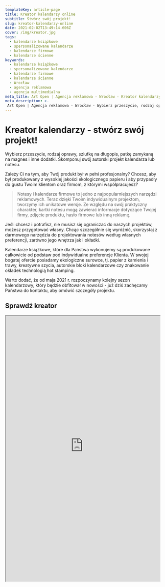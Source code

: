 ```yaml
---
templateKey: article-page
title: Kreator kalendarzy online
subtitle: Stwórz swój projekt!
slug: kreator-kalendarzy-online
date: 2021-02-02T13:49:14.606Z
cover: /img/kreator.jpg
tags:
  - kalendarze książkowe
  - spersonalizowane kalendarze
  - kalendarze firmowe
  - kalendarze ścienne
keywords:
  - kalendarze książkowe
  - spersonalizowane kalendarze
  - kalendarze firmowe
  - kalendarze ścienne
  - Wrocław
  - agencja reklamowa
  - agencja multimedialna
meta_title: Art Open | Agencja reklamowa - Wrocław - Kreator kalendarzy
meta_description: >-
 Art Open | Agencja reklamowa - Wrocław - Wybierz przeszycie, rodzaj oprawy, szlufkę na długopis, patkę zamykaną na magnes i inne dodatki. Skomponuj swój autorski projekt kalendarza lub notesu.
---
```

# Kreator kalendarzy - stwórz swój projekt!

Wybierz przeszycie, rodzaj oprawy, szlufkę na długopis, patkę zamykaną na magnes i inne dodatki. Skomponuj swój autorski projekt kalendarza lub notesu.

Zależy Ci na tym, aby Twój produkt był w pełni profesjonalny? Chcesz, aby był produkowany z wysokiej jakości ekologicznego papieru i aby przypadły do gustu Twoim klientom oraz firmom, z którymi współpracujesz?


>Notesy i kalendarze firmowe to jedno z najpopularniejszych narzędzi reklamowych. Teraz dzięki Twoim indywidualnym projektom, tworzymy ich unikatowe wersje. Ze względu na swój praktyczny charakter, kartki notesu mogą zawierać informacje dotyczące Twojej firmy, zdjęcie produktu, hasło firmowe lub inną reklamę.

Jeśli chcesz i potrafisz, nie musisz się ograniczać do naszych projektów, możesz przygotować własny. Chcąc szczególnie się wyróżnić, skorzystaj z darmowego narzędzia do projektowania notesów według własnych preferencji, zarówno jego wnętrza jak i okładki.

Kalendarze książkowe, które dla Państwa wykonujemy są produkowane całkowicie od podstaw pod indywidualne preferencje Klienta. W swojej bogatej ofercie posiadamy ekologiczne surowce, tj. papier z kamienia i trawy, kreatywne szycia, autorskie bloki kalendarzowe czy znakowanie okładek technologią hot stamping.

Warto dodać, że od maja 2021 r. rozpoczynamy kolejny sezon kalendarzowy, który będzie obfitował w nowości - już dziś zachęcamy Państwa do kontaktu, aby omówić szczegóły projektu.

## Sprawdź kreator
<div style="text-align:center">
<iframe style="height: 865px; overflow: visible" src="https://generator.ass3.hostingasp.pl/" width="100%"> </iframe>
</div>
